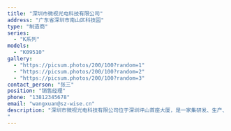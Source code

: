 ```yaml
---
title: "深圳市微视光电科技有限公司"
address: "广东省深圳市南山区科技园"
type: "制造商"
series:
  - "K系列"
models:
  - "K09510"
gallery:
  - "https://picsum.photos/200/100?random=1"
  - "https://picsum.photos/200/100?random=2"
  - "https://picsum.photos/200/100?random=3"
contact_person: "张三"
position: "销售经理"
phone: "13812345678"
email: "wangxuan@sz-wise.cn"
description: "深圳市微视光电科技有限公司位于深圳坪山首座大厦，是一家集研发、生产、销售、项目和服务于一体的国家高新技术企业。自公司成立以来一直专注于工业视频内窥镜、 无损内部视觉检测行业。公司拥有10年的内部视觉检测及工业内窥镜产品开发经验。微视工业视频内窥镜使用遍布全球各地，主要应用于: 航空航天研发制 造、维修,汽车研发、生产、售后，军工，油气化工，船舶铁路机车的制 造，发电厂 (火电、核电、风电、水电) 、科研高校、锅检/特检、电器 设备/电子工业、精密部件加工制造、机械制造等行业。
"
---
```


